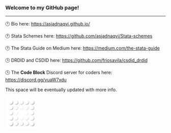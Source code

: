 ### Welcome to my GitHub page!

---

:clock12: Bio here: https://asjadnaqvi.github.io/

:clock1: Stata Schemes here: https://github.com/asjadnaqvi/Stata-schemes

:clock2: The Stata Guide on Medium here: https://medium.com/the-stata-guide

:clock3: DRDID and CSDID here: https://github.com/friosavila/csdid_drdid

:clock4: The **Code Block** Discord server for coders here: https://discord.gg/vuaW7xdu 


This space will be eventually updated with more info. 

<img align="left" alt="GIF" src="bubbles.gif" width="100"/>


